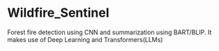 # Wildfire_Sentinel
Forest fire detection using CNN and summarization using BART/BLIP. It makes use of Deep Learning and Transformers(LLMs)
